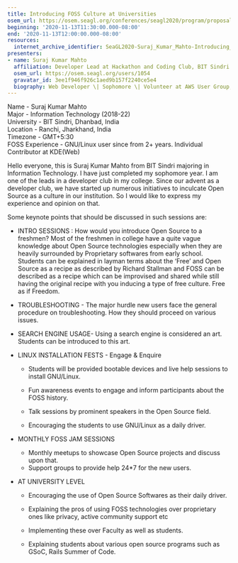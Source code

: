 ```yaml
---
title: Introducing FOSS Culture at Universities
osem_url: https://osem.seagl.org/conferences/seagl2020/program/proposals/756
beginning: '2020-11-13T11:30:00.000-08:00'
end: '2020-11-13T12:00:00.000-08:00'
resources:
  internet_archive_identifier: SeaGL2020-Suraj_Kumar_Mahto-Introducing_FOSS_Culture_at_Universities
presenters:
- name: Suraj Kumar Mahto
  affiliation: Developer Lead at Hackathon and Coding Club, BIT Sindri (hnccbits.com)
  osem_url: https://osem.seagl.org/users/1054
  gravatar_id: 3ee1f946f926c1aed9b157f2240ce5e4
  biography: Web Developer \| Sophomore \| Volunteer at AWS User Group, Ranchi
---
```


Name - Suraj Kumar Mahto  
Major - Information Technology (2018-22)  
University - BIT Sindri, Dhanbad, India  
Location - Ranchi, Jharkhand, India  
Timezone - GMT+5:30  
FOSS Experience - GNU/Linux user since from 2+ years. Individual Contributor at KDE(Web)

Hello everyone, this is Suraj Kumar Mahto from BIT Sindri majoring in Information Technology. I have just completed my sophomore year. I am one of the leads in a developer club in my college. Since our advent as a developer club, we have started up numerous initiatives to inculcate Open Source as a culture in our institution. So I would like to express my experience and opinion on that.

Some keynote points that should be discussed in such sessions are:

- INTRO SESSIONS : How would you introduce Open Source to a freshmen?
Most of the freshmen in college have a quite vague knowledge about Open Source technologies especially when they are heavily surrounded by Proprietary softwares from early school. Students can be explained in layman terms about the ‘Free’ and Open Source as a recipe as described by Richard Stallman and FOSS can be described as a recipe which can be improvised and shared while still having the original recipe with you inducing a type of free culture. Free as if Freedom.

- TROUBLESHOOTING - The major hurdle new users face the general procedure on troubleshooting. How they should proceed on various issues.

- SEARCH ENGINE USAGE- Using a search engine is considered an art. Students can be introduced to this art.

- LINUX INSTALLATION FESTS - Engage & Enquire

    - Students will be provided bootable devices and live help sessions to install GNU/Linux.

    - Fun awareness events to engage and inform participants about the FOSS history.

    - Talk sessions by prominent speakers in the Open Source field.

    - Encouraging the students to use GNU/Linux as a daily driver.

- MONTHLY FOSS JAM SESSIONS

    - Monthly meetups to showcase Open Source projects and discuss upon that.
    - Support groups to provide help 24\*7 for the new users.

- AT UNIVERSITY LEVEL

    - Encouraging the use of Open Source Softwares as their daily driver.

    - Explaining the pros of using FOSS technologies over proprietary ones like privacy, active community support etc

    - Implementing these over Faculty as well as students.

    - Explaining students about various open source programs such as GSoC, Rails Summer of Code.
